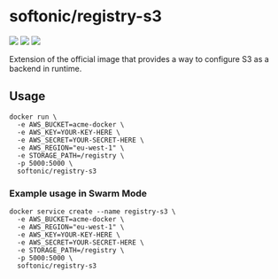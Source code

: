 # softonic/registry-s3

[![](https://images.microbadger.com/badges/image/softonic/registry-s3.svg)](https://microbadger.com/images/softonic/registry-s3 "Get your own image badge on microbadger.com")
[![](https://images.microbadger.com/badges/version/softonic/registry-s3.svg)](https://microbadger.com/images/softonic/registry-s3 "Get your own version badge on microbadger.com")
[![](https://images.microbadger.com/badges/commit/softonic/registry-s3.svg)](https://microbadger.com/images/softonic/registry-s3 "Get your own commit badge on microbadger.com")

Extension of the official image that provides a way to configure S3 as a backend in runtime.

## Usage

```
docker run \
  -e AWS_BUCKET=acme-docker \
  -e AWS_KEY=YOUR-KEY-HERE \
  -e AWS_SECRET=YOUR-SECRET-HERE \
  -e AWS_REGION="eu-west-1" \
  -e STORAGE_PATH=/registry \
  -p 5000:5000 \
  softonic/registry-s3
```

### Example usage in Swarm Mode
 
```
docker service create --name registry-s3 \
  -e AWS_BUCKET=acme-docker \
  -e AWS_REGION="eu-west-1" \
  -e AWS_KEY=YOUR-KEY-HERE \
  -e AWS_SECRET=YOUR-SECRET-HERE \
  -e STORAGE_PATH=/registry \
  -p 5000:5000 \
  softonic/registry-s3
```
